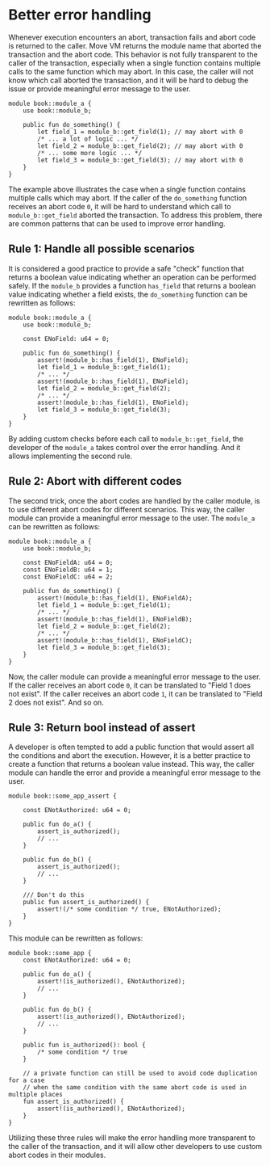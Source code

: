 # Better error handling

Whenever execution encounters an abort, transaction fails and abort code is returned to the caller.
Move VM returns the module name that aborted the transaction and the abort code. This behavior is
not fully transparent to the caller of the transaction, especially when a single function contains
multiple calls to the same function which may abort. In this case, the caller will not know which
call aborted the transaction, and it will be hard to debug the issue or provide meaningful error
message to the user.

```move
module book::module_a {
    use book::module_b;

    public fun do_something() {
        let field_1 = module_b::get_field(1); // may abort with 0
        /* ... a lot of logic ... */
        let field_2 = module_b::get_field(2); // may abort with 0
        /* ... some more logic ... */
        let field_3 = module_b::get_field(3); // may abort with 0
    }
}
```

The example above illustrates the case when a single function contains multiple calls which may
abort. If the caller of the `do_something` function receives an abort code `0`, it will be hard to
understand which call to `module_b::get_field` aborted the transaction. To address this problem,
there are common patterns that can be used to improve error handling.

## Rule 1: Handle all possible scenarios

It is considered a good practice to provide a safe "check" function that returns a boolean value
indicating whether an operation can be performed safely. If the `module_b` provides a function
`has_field` that returns a boolean value indicating whether a field exists, the `do_something`
function can be rewritten as follows:

```move
module book::module_a {
    use book::module_b;

    const ENoField: u64 = 0;

    public fun do_something() {
        assert!(module_b::has_field(1), ENoField);
        let field_1 = module_b::get_field(1);
        /* ... */
        assert!(module_b::has_field(1), ENoField);
        let field_2 = module_b::get_field(2);
        /* ... */
        assert!(module_b::has_field(1), ENoField);
        let field_3 = module_b::get_field(3);
    }
}
```

By adding custom checks before each call to `module_b::get_field`, the developer of the `module_a`
takes control over the error handling. And it allows implementing the second rule.

## Rule 2: Abort with different codes

The second trick, once the abort codes are handled by the caller module, is to use different abort
codes for different scenarios. This way, the caller module can provide a meaningful error message to
the user. The `module_a` can be rewritten as follows:

```move
module book::module_a {
    use book::module_b;

    const ENoFieldA: u64 = 0;
    const ENoFieldB: u64 = 1;
    const ENoFieldC: u64 = 2;

    public fun do_something() {
        assert!(module_b::has_field(1), ENoFieldA);
        let field_1 = module_b::get_field(1);
        /* ... */
        assert!(module_b::has_field(1), ENoFieldB);
        let field_2 = module_b::get_field(2);
        /* ... */
        assert!(module_b::has_field(1), ENoFieldC);
        let field_3 = module_b::get_field(3);
    }
}
```

Now, the caller module can provide a meaningful error message to the user. If the caller receives an
abort code `0`, it can be translated to "Field 1 does not exist". If the caller receives an abort
code `1`, it can be translated to "Field 2 does not exist". And so on.

## Rule 3: Return bool instead of assert

A developer is often tempted to add a public function that would assert all the conditions and abort
the execution. However, it is a better practice to create a function that returns a boolean value
instead. This way, the caller module can handle the error and provide a meaningful error message to
the user.

```move
module book::some_app_assert {

    const ENotAuthorized: u64 = 0;

    public fun do_a() {
        assert_is_authorized();
        // ...
    }

    public fun do_b() {
        assert_is_authorized();
        // ...
    }

    /// Don't do this
    public fun assert_is_authorized() {
        assert!(/* some condition */ true, ENotAuthorized);
    }
}
```

This module can be rewritten as follows:

```move
module book::some_app {
    const ENotAuthorized: u64 = 0;

    public fun do_a() {
        assert!(is_authorized(), ENotAuthorized);
        // ...
    }

    public fun do_b() {
        assert!(is_authorized(), ENotAuthorized);
        // ...
    }

    public fun is_authorized(): bool {
        /* some condition */ true
    }

    // a private function can still be used to avoid code duplication for a case
    // when the same condition with the same abort code is used in multiple places
    fun assert_is_authorized() {
        assert!(is_authorized(), ENotAuthorized);
    }
}
```

Utilizing these three rules will make the error handling more transparent to the caller of the
transaction, and it will allow other developers to use custom abort codes in their modules.
